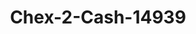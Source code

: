 ---
f_zip-code: 72104
f_state-code: AR
title: Chex-2-Cash-14939
f_phone: 501-337-5626
f_city-only: Malvern
f_address: 1721 Highway 270 W Malvern
f_location-unique-id: '14939'
slug: chex-2-cash-14939
updated-on: '2024-05-30T13:46:58.046Z'
created-on: '2024-05-30T13:36:59.803Z'
published-on: '2024-05-30T13:54:32.469Z'
f_city-state: cms/city/malvern-ar.md
f_company: cms/company/chex-2-cash.md
f_state: cms/state/arkansas.md
layout: '[payday-loan].html'
tags: payday-loan
---